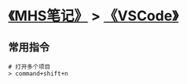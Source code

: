 # [《MHS笔记》] > [《VSCode》]

## 常用指令
```
# 打开多个项目
> command+shift+n
```

## 
[《MHS笔记》]: https://mhsnet.github.io/mhsnote/ "《MHS笔记》"

[《VSCode》]: https://mhsnet.github.io/mhsnote/tools/vscode.html "《VSCode》"
